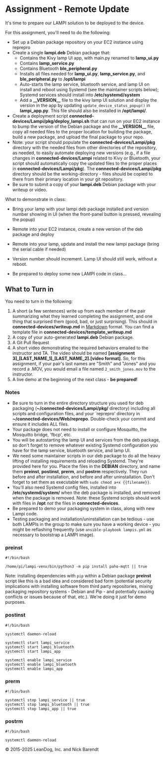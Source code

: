 # Assignment - Remote Update

It's time to prepare our LAMPI solution to be deployed to the device. 

For this assignment, you'll need to do the following:

* Set up a Debian package repository on your EC2 instance using reprepro
* Create a single **lampi.deb** Debian package that:
    * Contains the Kivy lamp UI app, with main.py renamed to **lamp_ui.py**
    * Contains **lamp_service.py**
    * Contains Bluetooth **ble\_peripheral.py**
    * Installs all files needed for **lamp\_ui.py**, **lamp\_service.py**, and **ble\_peripheral.py** to **/opt/lampi**
    * Auto-starts the lamp service, bluetooth service, and lamp UI on install and reboot using Systemd (see the maintainer scripts below); Systemd services should install into **/etc/systemd/system** 
    * Add a **\_\_VERSION\_\_** file to the kivy lamp UI solution and display the version in the app by updating `update_device_status_popup()` in **lampi\_app.py**. This file should also be installed in **/opt/lampi/**.
* Create a deployment script **connected-devices/Lampi/pkg/deploy_lampi.sh** that can run on your EC2 instance to bump the version of the Debian package and the **\_\_VERSION\_\_** file, copy all needed files to the proper location for building the package, build a new package, and upload the final package to your repo.
* Note: your script should populate the **connected-devices/Lampi/pkg** directory with the needed files from other directories of the repository, as needed, to easily automate deploying new versions (e.g., if a file changes in **connected-devices/Lampi** related to Kivy or Bluetooth, your script should automatically copy the updated files to the proper places in **connected-devices/Lampi/pkg**).  The **connected-devices/Lampi/pkg** directory should be the working-directory - files should be copied to there from their primary location in your git repository.
* Be sure to submit a copy of your **lampi.deb** Debian package with your writeup or video.

What to demonstrate in class:

* Bring your lamp with your lampi deb package installed and version number showing in UI (when the front-panel button is pressed, revealing the popup)
* Remote into your EC2 instance, create a new version of the deb package and deploy
* Remote into your lamp, update and install the new lampi package (bring the serial cable if needed)
* Version number should increment. Lamp UI should still work, without a reboot.

* Be prepared to deploy some new LAMPI code in class...

## What to Turn in

You need to turn in the following:

1. A short (a few sentences) write up from each member of the pair summarizing what they learned completing the assignment, and one thing that surprised them (good, bad, or just surprising).  This should in **connected-devices/writeup.md** in [Markdown](https://daringfireball.net/projects/markdown/) format.  You can find a template file in **connected-devices/template\_writeup.md**
1. A copy of your auto-generated **lampi.deb** Debian package.
2. A Git Pull Request
3. A short video demonstrating the required behaviors emailed to the instructor and TA.  The video should be named **[assignment 3]_[LAST_NAME_1]\_[LAST_NAME_2].[video format]**.  So, for this assignment, if your pair's last names are "Smith" and "Jones" and you record a .MOV, you would email a file named ```2_smith_jones.mov``` to the instructor.
4. A live demo at the beginning of the next class - **be prepared!**




### Notes

* Be sure to turn in the entire directory structure you used for deb packaging (**~/connected-devices/Lampi/pkg/** directory) including all scripts and configuration files, and your `reprepro' directory in **~/connected-devices/Web/reprepo**. Double-check your commit and ensure it includes ALL files.
* Your package does not need to install or configure Mosquitto, the Mosquitto bridge, 'fbcp', etc.
* You will be autostarting the lamp UI and services from the deb package, so don't forget to remove whatever existing Systemd configuration you have for the lamp service, bluetooth service, and lamp UI.
* We need some maintainer scripts in our deb package to do all the heavy lifting of installing requirements and reloading Systemd. They're provided here for you. Place the files in the **DEBIAN** directory, and name them **preinst**, **postinst**, **prerm**, and **postrm** respectively. They run before and after installation, and before and after uninstallation. Don't forget to set them as executable with `sudo chmod a+x {{filename}}`.
* You'll also need Systemd config files, installed into **/etc/systemd/system/** when the deb package is installed, and removed when the package is removed. Note: these Systemd scripts should work with files in **/opt** _not_ the files in **connected-devices**.  
* Be prepared to demo your packaging system in class, along with new Lampi code.
* Testing packaging and installation/uninstallation can be tedious - use both LAMPIs in the group to make sure you have a working device - you might be reflashing frequently (use ```ansible-playbook lampis.yml``` as necessary to bootstrap a LAMPI image). 

### preinst
```
#!/bin/bash

/home/pi/lampi-venv/bin/python3 -m pip install paho-mqtt || true
```

Note: installing dependencies with `pip` within a Debian package **preinst** script like this is a bad idea and considered bad form (potential security implications with installing software from third party repositories, mixing packaging repository systems - Debian and Pip - and potentially causing conflicts or issues because of that, etc.).  We're doing it just for demo purposes.

### postinst
```
#!/bin/bash

systemctl daemon-reload

systemctl start lampi_service
systemctl start lampi_bluetooth
systemctl start lampi_app

systemctl enable lampi_service
systemctl enable lampi_bluetooth
systemctl enable lampi_app
```

### prerm
```
#!/bin/bash

systemctl stop lampi_service || true
systemctl stop lampi_bluetooth || true
systemctl stop lampi_app || true
```

### postrm
```
#!/bin/bash

systemctl daemon-reload
```


&copy; 2015-2025 LeanDog, Inc. and Nick Barendt
